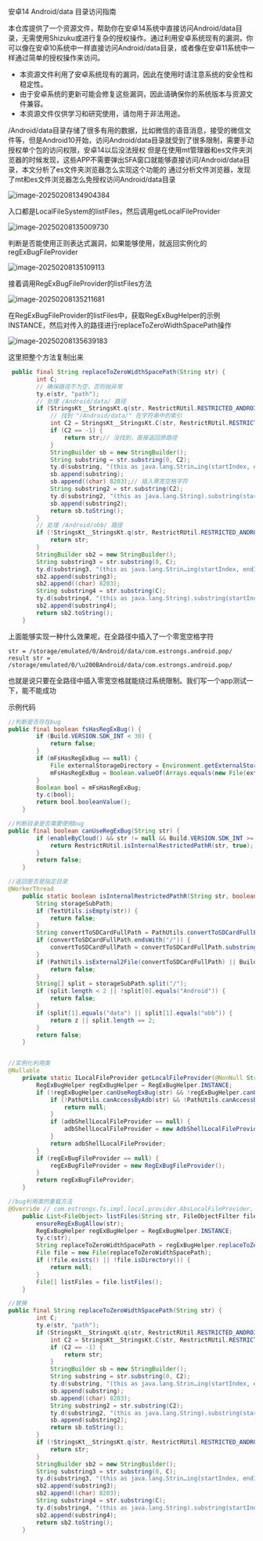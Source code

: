 安卓14 Android/data 目录访问指南

本仓库提供了一个资源文件，帮助你在安卓14系统中直接访问Android/data目录，无需使用Shizuku或进行复杂的授权操作。通过利用安卓系统现有的漏洞，你可以像在安卓10系统中一样直接访问Android/data目录，或者像在安卓11系统中一样通过简单的授权操作来访问。

- 本资源文件利用了安卓系统现有的漏洞，因此在使用时请注意系统的安全性和稳定性。
- 由于安卓系统的更新可能会修复这些漏洞，因此请确保你的系统版本与资源文件兼容。
- 本资源文件仅供学习和研究使用，请勿用于非法用途。

/Android/data目录存储了很多有用的数据，比如微信的语音消息，接受的微信文件等，但是Android10开始，访问Android/data目录就受到了很多限制，需要手动授权单个包的访问权限，安卓14以后没法授权
但是在使用mt管理器和es文件夹浏览器的时候发现，这些APP不需要弹出SFA窗口就能够直接访问/Android/data目录，本文分析了es文件夹浏览器怎么实现这个功能的
通过分析文件浏览器，发现了mt和es文件浏览器怎么免授权访问Android/data目录

![image-20250208134904384](./assets/image-20250208134904384.png)

入口都是LocalFileSystem的listFiles，然后调用getLocalFileProvider

![image-20250208135009730](./assets/image-20250208135009730.png)

判断是否能使用正则表达式漏洞，如果能够使用，就返回实例化的regExBugFileProvider

![image-20250208135109113](./assets/image-20250208135109113.png)

接着调用RegExBugFileProvider的listFiles方法

![image-20250208135211681](./assets/image-20250208135211681.png)

在RegExBugFileProvider的listFiles中，获取RegExBugHelper的示例INSTANCE，然后对传入的路径进行replaceToZeroWidthSpacePath操作

![image-20250208135639183](./assets/image-20250208135639183.png)

这里把整个方法复制出来

```java
 public final String replaceToZeroWidthSpacePath(String str) {
        int C;
     	// 确保路径不为空，否则抛异常
        ty.e(str, "path");
     	// 处理 /Android/data/ 路径
        if (StringsKt__StringsKt.q(str, RestrictRUtil.RESTRICTED_ANDROID_DATA_R, false, 2, null)) {
            // 找到 "/Android/data/" 在字符串中的索引
            int C2 = StringsKt__StringsKt.C(str, RestrictRUtil.RESTRICTED_ANDROID_DATA_R, 0, false, 6, null);
            if (C2 == -1) {
                return str;// 没找到，直接返回原路径
            }
            StringBuilder sb = new StringBuilder();
            String substring = str.substring(0, C2);
            ty.d(substring, "(this as java.lang.Strin…ing(startIndex, endIndex)");
            sb.append(substring);
            sb.append((char) 8203);// 插入零宽空格字符
            String substring2 = str.substring(C2);
            ty.d(substring2, "(this as java.lang.String).substring(startIndex)");
            sb.append(substring2);
            return sb.toString();
        }
     	// 处理 /Android/obb/ 路径
        if (!StringsKt__StringsKt.q(str, RestrictRUtil.RESTRICTED_ANDROID_OBB_R, false, 2, null) || (C = StringsKt__StringsKt.C(str, RestrictRUtil.RESTRICTED_ANDROID_OBB_R, 0, false, 6, null)) == -1) {
            return str;
        }
        StringBuilder sb2 = new StringBuilder();
        String substring3 = str.substring(0, C);
        ty.d(substring3, "(this as java.lang.Strin…ing(startIndex, endIndex)");
        sb2.append(substring3);
        sb2.append((char) 8203);
        String substring4 = str.substring(C);
        ty.d(substring4, "(this as java.lang.String).substring(startIndex)");
        sb2.append(substring4);
        return sb2.toString();
    }

```

上面能够实现一种什么效果呢，在全路径中插入了一个零宽空格字符

```
str = /storage/emulated/0/Android/data/com.estrongs.android.pop/
result str = /storage/emulated/0/\u200BAndroid/data/com.estrongs.android.pop/
```

也就是说只要在全路径中插入零宽空格就能绕过系统限制。我们写一个app测试一下，能不能成功

示例代码

```java
//判断是否存在bug 
public final boolean fsHasRegExBug() {
        if (Build.VERSION.SDK_INT < 30) {
            return false;
        }
        if (mFsHasRegExBug == null) {
            File externalStorageDirectory = Environment.getExternalStorageDirectory();
            mFsHasRegExBug = Boolean.valueOf(Arrays.equals(new File(externalStorageDirectory, "Android").list(), new File(externalStorageDirectory, "\u200bAndroid").list()));
        }
        Boolean bool = mFsHasRegExBug;
        ty.c(bool);
        return bool.booleanValue();
    }

//判断目录是否需要使用bug
public final boolean canUseRegExBug(String str) {
        if (enableByCloud() && str != null && Build.VERSION.SDK_INT >= 30 && fsHasRegExBug()) {
            return RestrictRUtil.isInternalRestrictedPathR(str, true);
        }
        return false;
    }

//返回是否是指定目录
@WorkerThread
    public static boolean isInternalRestrictedPathR(String str, boolean z) {
        String storageSubPath;
        if (TextUtils.isEmpty(str)) {
            return false;
        }
        String convertToSDCardFullPath = PathUtils.convertToSDCardFullPath(str);
        if (convertToSDCardFullPath.endsWith("/")) {
            convertToSDCardFullPath = convertToSDCardFullPath.substring(0, convertToSDCardFullPath.length() - 1);
        }
        if (PathUtils.isExternal2File(convertToSDCardFullPath) || Build.VERSION.SDK_INT < 30 || (storageSubPath = getStorageSubPath(convertToSDCardFullPath)) == null) {
            return false;
        }
        String[] split = storageSubPath.split("/");
        if (split.length < 2 || !split[0].equals("Android")) {
            return false;
        }
        if (split[1].equals("data") || split[1].equals("obb")) {
            return z || split.length == 2;
        }
        return false;
    }


//实例化利用类
@Nullable
    private static ILocalFileProvider getLocalFileProvider(@NonNull String str, @Nullable String str2) {
        RegExBugHelper regExBugHelper = RegExBugHelper.INSTANCE;
        if (!regExBugHelper.canUseRegExBug(str) && !regExBugHelper.canUseRegExBug(str2)) {
            if (!PathUtils.canAccessByAdb(str) && !PathUtils.canAccessByAdb(str2)) {
                return null;
            }
            if (adbShellLocalFileProvider == null) {
                adbShellLocalFileProvider = new AdbShellLocalFileProvider();
            }
            return adbShellLocalFileProvider;
        }
        if (regExBugFileProvider == null) {
            regExBugFileProvider = new RegExBugFileProvider();
        }
        return regExBugFileProvider;
    }

//bug利用类的重载方法
@Override // com.estrongs.fs.impl.local.provider.AbsLocalFileProvider, com.estrongs.fs.impl.local.provider.ILocalFileProvider
    public List<FileObject> listFiles(String str, FileObjectFilter fileObjectFilter, TypedMap typedMap) throws FileSystemException {
        ensureRegExBugAllow(str);
        RegExBugHelper regExBugHelper = RegExBugHelper.INSTANCE;
        ty.c(str);
        String replaceToZeroWidthSpacePath = regExBugHelper.replaceToZeroWidthSpacePath(str);
        File file = new File(replaceToZeroWidthSpacePath);
        if (!file.exists() || !file.isDirectory()) {
            return null;
        }
        File[] listFiles = file.listFiles();
    }

//替换
public final String replaceToZeroWidthSpacePath(String str) {
        int C;
        ty.e(str, "path");
        if (StringsKt__StringsKt.q(str, RestrictRUtil.RESTRICTED_ANDROID_DATA_R, false, 2, null)) {
            int C2 = StringsKt__StringsKt.C(str, RestrictRUtil.RESTRICTED_ANDROID_DATA_R, 0, false, 6, null);
            if (C2 == -1) {
                return str;
            }
            StringBuilder sb = new StringBuilder();
            String substring = str.substring(0, C2);
            ty.d(substring, "(this as java.lang.Strin…ing(startIndex, endIndex)");
            sb.append(substring);
            sb.append((char) 8203);
            String substring2 = str.substring(C2);
            ty.d(substring2, "(this as java.lang.String).substring(startIndex)");
            sb.append(substring2);
            return sb.toString();
        }
        if (!StringsKt__StringsKt.q(str, RestrictRUtil.RESTRICTED_ANDROID_OBB_R, false, 2, null) || (C = StringsKt__StringsKt.C(str, RestrictRUtil.RESTRICTED_ANDROID_OBB_R, 0, false, 6, null)) == -1) {
            return str;
        }
        StringBuilder sb2 = new StringBuilder();
        String substring3 = str.substring(0, C);
        ty.d(substring3, "(this as java.lang.Strin…ing(startIndex, endIndex)");
        sb2.append(substring3);
        sb2.append((char) 8203);
        String substring4 = str.substring(C);
        ty.d(substring4, "(this as java.lang.String).substring(startIndex)");
        sb2.append(substring4);
        return sb2.toString();
    }

```

